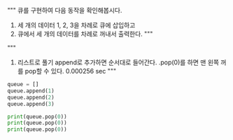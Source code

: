 """
큐를 구현하여 다음 동작을 확인해봅시다. 
1. 세 개의 데이터 1, 2, 3을 차례로 큐에 삽입하고 
2. 큐에서 세 개의 데이터를 차례로 꺼내서 출력한다. 
"""

"""
1. 리스트로 풀기 
append로 추가하면 순서대로 들어간다. 
.pop(0)를 하면 맨 왼쪽 꺼를 pop할 수 있다. 
0.000256 sec
"""
```python
queue = []
queue.append(1)
queue.append(2)
queue.append(3)

print(queue.pop(0))
print(queue.pop(0))
print(queue.pop(0))
```
